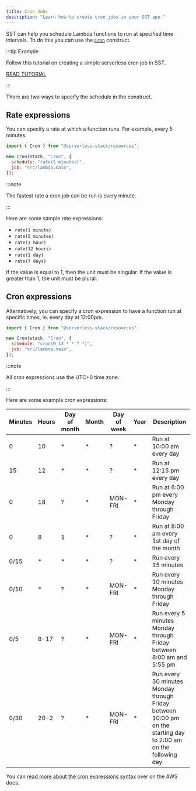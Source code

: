 ```yaml
---
title: Cron Jobs
description: "Learn how to create cron jobs in your SST app."
---
```


SST can help you schedule Lambda functions to run at specified time intervals. To do this you can use the [`Cron`](constructs/Cron.md) construct.

:::tip Example

Follow this tutorial on creating a simple serverless cron job in SST.

[READ TUTORIAL](https://serverless-stack.com/examples/how-to-use-cron-jobs-in-your-serverless-app.html)

:::

There are two ways to specify the schedule in the construct.

## Rate expressions

You can specify a rate at which a function runs. For example, every 5 minutes.

```js {4}
import { Cron } from "@serverless-stack/resources";

new Cron(stack, "Cron", {
  schedule: "rate(5 minutes)",
  job: "src/lambda.main",
});
```

:::note

The fastest rate a cron job can be run is every minute.

:::

Here are some sample rate expressions:

- `rate(1 minute)`
- `rate(5 minutes)`
- `rate(1 hour)`
- `rate(12 hours)`
- `rate(1 day)`
- `rate(7 days)`

If the value is equal to 1, then the unit must be singular. If the value is greater than 1, the unit must be plural.

## Cron expressions

Alternatively, you can specify a cron expression to have a function run at specific times, ie. every day at 12:00pm.

```js {4}
import { Cron } from "@serverless-stack/resources";

new Cron(stack, "Cron", {
  schedule: "cron(0 12 * * ? *)",
  job: "src/lambda.main",
});
```

:::note

All cron expressions use the UTC+0 time zone.

:::

Here are some example cron expressions:

| Minutes | Hours | Day of month | Month | Day of week | Year | Description                                                                                                     |
| ------- | ----- | ------------ | ----- | ----------- | ---- | --------------------------------------------------------------------------------------------------------------- |
| 0       | 10    | \*           | \*    | ?           | \*   | Run at 10:00 am every day                                                                                       |
| 15      | 12    | \*           | \*    | ?           | \*   | Run at 12:15 pm every day                                                                                       |
| 0       | 18    | ?            | \*    | MON\-FRI    | \*   | Run at 6:00 pm every Monday through Friday                                                                      |
| 0       | 8     | 1            | \*    | ?           | \*   | Run at 8:00 am every 1st day of the month                                                                       |
| 0/15    | \*    | \*           | \*    | ?           | \*   | Run every 15 minutes                                                                                            |
| 0/10    | \*    | ?            | \*    | MON\-FRI    | \*   | Run every 10 minutes Monday through Friday                                                                      |
| 0/5     | 8\-17 | ?            | \*    | MON\-FRI    | \*   | Run every 5 minutes Monday through Friday between 8:00 am and 5:55 pm                                           |
| 0/30    | 20\-2 | ?            | \*    | MON\-FRI    | \*   | Run every 30 minutes Monday through Friday between 10:00 pm on the starting day to 2:00 am on the following day |

You can [read more about the cron expressions syntax](https://docs.aws.amazon.com/eventbridge/latest/userguide/eb-create-rule-schedule.html#eb-cron-expressions) over on the AWS docs.
